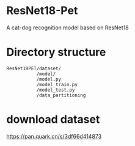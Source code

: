 # ResNet18-Pet

A cat-dog recognition model based on ResNet18

# Directory structure

```
ResNet18PET/dataset/
           /model/
           /model.py
           /model_train.py
           /model_test.py
           /data_partitioning
```



# download dataset

https://pan.quark.cn/s/3df66d414873

